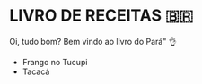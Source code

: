 # LIVRO DE RECEITAS :brazil:

Oi, tudo bom? Bem vindo ao livro do Pará" :ok_hand:

- Frango no Tucupi
- Tacacá
